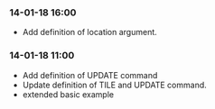 ### 14-01-18 16:00
- Add definition of location argument.

### 14-01-18 11:00  
- Add definition of UPDATE command
- Update definition of TILE and UPDATE command.
- extended basic example
